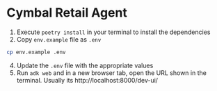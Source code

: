 # Cymbal Retail Agent

1. Execute `poetry install` in your terminal to install the dependencies
3. Copy `env.example` file as `.env`
```sh
cp env.example .env
```
4. Update the `.env` file with the appropriate values
5. Run `adk web` and in a new browser tab, open the URL shown in the terminal. Usually its http://localhost:8000/dev-ui/